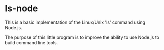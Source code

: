 # ls-node

This is a basic implementation of the Linux/Unix 'ls' command using Node.js.

The purpose of this little program is to improve the ability to use Node.js to build command line tools.
